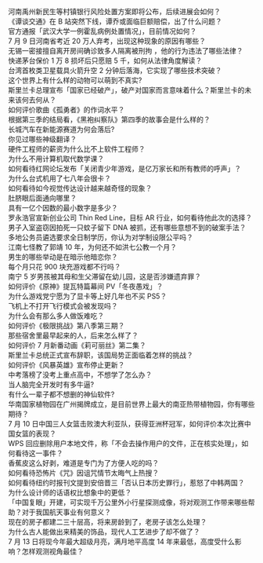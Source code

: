 河南禹州新民生等村镇银行风险处置方案即将公布，后续进展会如何？  
《谭谈交通》在 B 站突然下线，谭乔或面临巨额赔偿，出了什么问题？  
官方通报「武汉大学一例霍乱病例处置情况」，目前情况如何？  
7 月 9 日河南省考近 20 万人弃考，出现这种现象的原因有哪些？  
无锡一密接擅自离开房间确诊致多人隔离被刑拘 ，他的行为违法了哪些法律？  
快递茅台保价 1 万 8 损坏后只愿赔 5 千，如何从法律角度解读？  
台湾首枚类卫星载具火箭升空 2 分钟后落海，它实现了哪些技术突破？  
这个世界上有什么样的动物可以萌到不真实?  
斯里兰卡总理宣布「国家已经破产」，破产对国家而言意味着什么？斯里兰卡的未来该何去何从？  
如何评价歌曲《孤勇者》的作词水平？  
根据第三季的结局看，《黑袍纠察队》第四季的故事会是什么样的？  
长城汽车在新能源赛道为何会落后?  
你见过哪些神级翻译？  
硬件工程师的薪资为什么比不上软件工程师？  
为什么不用计算机取代数学课？  
如何看待红网论坛发布「关闭青少年游戏，是亿万家长和所有教师的呼声」？  
为什么台式机用了七八年会很卡？  
如何看待如今视觉传达设计越来越奇怪的现象？  
肚脐眼后面通向哪里？  
具有一亿个因数的最小数字是多少？  
罗永浩官宣新创业公司 Thin Red Line，目标 AR 行业，如何看待他此次的选择？  
男子入室盗窃因拍死一只蚊子留下 DNA 被抓，还有哪些意想不到的破案手法？  
多地公务员遴选要求全日制学历，你认为对学制设限公平吗？  
江南七怪教了郭靖 10 年，为何还不如洪七公教一个月？  
男生的哪些举动是在暗示他暗恋你？  
每个月只花 900 块充游戏都不行吗？  
南宁 5 岁男孩被其母和生父滞留在幼儿园，这是否涉嫌遗弃罪？  
如何评价《原神》提瓦特篇幕间 PV「冬夜愚戏」？  
为什么游戏党宁愿为了显卡等上好几年也不买 PS5？  
飞机上不打开飞行模式会被发现吗？  
为什么会有那么多人做饭难吃？  
如何评价《极限挑战》第八季第三期？  
那些宿舍里最早起来的人，后来怎么样了？  
如何评价 7 月新番动画《莉可丽丝》第二集？  
斯里兰卡总统正式宣布辞职，该国局势正面临着怎样的挑战？  
如何评价《风暴英雄》宣布停止更新？  
中考落榜了没考上重点高中，不想学了怎么办？  
当人脑完全开发时有多牛逼?  
有什么一辈子都不想删的神仙软件?  
华南国家植物园在广州揭牌成立，是目前世界上最大的南亚热带植物园，你有哪些期待？  
7 月 10 日中国三人女篮击败澳大利亚队，获得亚洲杯冠军，如何评价本次比赛中国女篮的表现？  
WPS 回应删除用户本地文件，称「不会去操作用户的文件，正在核实处理」，如何看待这一事件？  
香蕉皮这么好剥，难道是专门为了方便人吃的吗？  
如何看待恐怖片《咒》因诅咒情节太晦气上热搜？  
如何看待纽约时报刊文提到安倍晋三「否认日本历史罪行」，惹怒了中韩两国？  
为什么设计师的话语权比想象中的更低？  
「中国复眼」开建，可实现千万公里外小行星探测成像，将对观测工作带来哪些帮助？对于我国航天事业有何意义？  
现在的房子都建二三十层高，将来房龄到了，老房子该怎么处理？  
为什么古人能做出来精美的饰品，现代人工艺进步了却不做了？  
7 月 13 日将现今年最大超级月亮，满月地平高度 14 年来最低，高度受什么影响？怎样观测视角最佳？  
